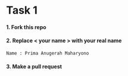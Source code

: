# Task 1

#### 1. Fork this repo

#### 2. Replace < your name > with your real name

```
Name : Prima Anugerah Maharyono  
```

#### 3. Make a pull request
